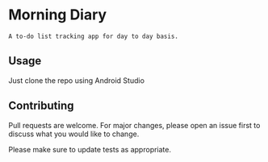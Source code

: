 # Morning Diary
    A to-do list tracking app for day to day basis.
    
## Usage
Just clone the repo using Android Studio

## Contributing
Pull requests are welcome. For major changes, please open an issue first to discuss what you would like to change.

Please make sure to update tests as appropriate.

